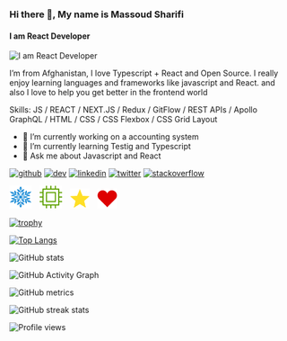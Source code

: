 ### Hi there 👋, My name is Massoud Sharifi
#### I am React Developer
![I am React Developer](https://pbs.twimg.com/profile_banners/1143064437995298816/1633443508/1080x360)

I’m from Afghanistan, I love Typescript + React and Open Source. I really enjoy learning languages and frameworks like javascript and React.
and also I love to help you get better in the frontend world 

Skills: JS / REACT / NEXT.JS / Redux / GitFlow / REST APIs / Apollo GraphQL / HTML / CSS / CSS Flexbox / CSS Grid Layout

- 🔭 I’m currently working on a accounting system 
- 🌱 I’m currently learning Testig and Typescript 
- 💬 Ask me about Javascript and React 


[<img src='https://cdn.jsdelivr.net/npm/simple-icons@3.0.1/icons/github.svg' alt='github' height='40'>](https://github.com/https://github.com/MassoudSharifi)  [<img src='https://cdn.jsdelivr.net/npm/simple-icons@3.0.1/icons/dev-dot-to.svg' alt='dev' height='40'>](https://dev.to/https://dev.to/massoudsharifi)  [<img src='https://cdn.jsdelivr.net/npm/simple-icons@3.0.1/icons/linkedin.svg' alt='linkedin' height='40'>](https://www.linkedin.com/in/https://www.linkedin.com/in/massoud-sharifi//)  [<img src='https://cdn.jsdelivr.net/npm/simple-icons@3.0.1/icons/twitter.svg' alt='twitter' height='40'>](https://twitter.com/https://twitter.com/MassoudFSharifi)  [<img src='https://cdn.jsdelivr.net/npm/simple-icons@3.0.1/icons/stackoverflow.svg' alt='stackoverflow' height='40'>](https://stackoverflow.com/users/https://stackoverflow.com/users/11358464/masoud)  

<a href='https://archiveprogram.github.com/'><img src='https://raw.githubusercontent.com/acervenky/animated-github-badges/master/assets/acbadge.gif' width='40' height='40'></a> <a href='https://docs.github.com/en/developers'><img src='https://raw.githubusercontent.com/acervenky/animated-github-badges/master/assets/devbadge.gif' width='40' height='40'></a> <a href='https://stars.github.com/'><img src='https://raw.githubusercontent.com/acervenky/animated-github-badges/master/assets/starbadge.gif' width='35' height='35'></a> <a href='https://docs.github.com/en/github/supporting-the-open-source-community-with-github-sponsors'><img src='https://raw.githubusercontent.com/acervenky/animated-github-badges/master/assets/sponsorbadge.gif' width='35' height='35'></a> 

[![trophy](https://github-profile-trophy.vercel.app/?username=MassoudSharifi)](https://github.com/ryo-ma/github-profile-trophy)

[![Top Langs](https://github-readme-stats.vercel.app/api/top-langs/?username=MassoudSharifi)](https://github.com/anuraghazra/github-readme-stats)

![GitHub stats](https://github-readme-stats.vercel.app/api?username=MassoudSharifi&show_icons=true)  

![GitHub Activity Graph](https://activity-graph.herokuapp.com/graph?username=MassoudSharifi)  

![GitHub metrics](https://metrics.lecoq.io/massoudSharifi)  

![GitHub streak stats](https://github-readme-streak-stats.herokuapp.com/?user=MassoudSharifi)  

![Profile views](https://gpvc.arturio.dev/MassoudSharifi)  
